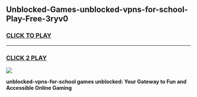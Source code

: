 
## Unblocked-Games-unblocked-vpns-for-school-Play-Free-3ryv0
<h3>
<a href="https://premium76.site?title=unblocked-vpns-for-school&ref=21A">CLICK TO PLAY</a></h3>
<hr>

<h3>
<a href="https://premium76.site?title=unblocked-vpns-for-school&ref=21A">CLICK 2 PLAY</a>
  
</h3>

<a href="https://premium76.site?title=unblocked-vpns-for-school&ref=21A"><img src="https://clearcache.store/games.png"></a>


**unblocked-vpns-for-school games unblocked: Your Gateway to Fun and Accessible Online Gaming**
